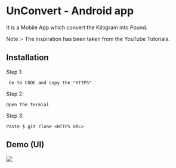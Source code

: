 
# UnConvert - Android app
It is a Mobile App which convert the Kilogram into Pound.

Note :- The inspiration has been taken from the YouTube Tutorials.




## Installation

Step 1:

```
 Go to CODE and copy the "HTTPS"
```
Step 2:
```
Open the termial 
```
Step 3:
```
Paste $ git clone <HTTPS URL>
```    
## Demo (UI)


 <img src='images/img1.jpeg'>
